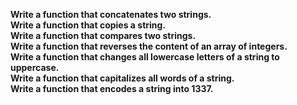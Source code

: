 **Write a function that concatenates two strings.**<br>
**Write a function that copies a string.**<br>
**Write a function that compares two strings.**<br>
**Write a function that reverses the content of an array of integers.**<br>
**Write a function that changes all lowercase letters of a string to uppercase.**<br>
**Write a function that capitalizes all words of a string.**<br>
**Write a function that encodes a string into 1337.**<br>
